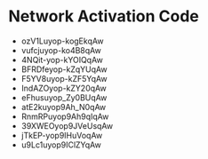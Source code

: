 # Network Activation Code
* ozV1Luyop-kogEkqAw
* vufcjuyop-ko4B8qAw
* 4NQit-yop-kYOIQqAw
* BFRDfeyop-kZqYUqAw
* F5YV8uyop-kZF5YqAw
* IndAZOyop-kZY20qAw
* eFhusuyop_Zy0BUqAw
* atE2kuyop9Ah_N0qAw
* RnmRPuyop9Ah9qIqAw
* 39XWEOyop9JVeUsqAw
* jTkEP-yop9IHuVoqAw
* u9Lc1uyop9IClZYqAw